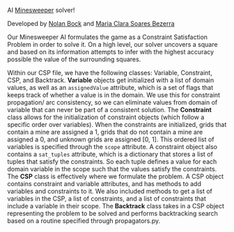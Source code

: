 AI [Minesweeper](https://en.wikipedia.org/wiki/Minesweeper_(video_game)) solver!

Developed by [Nolan Bock](https://www.linkedin.com/in/nbock/) and [Maria Clara Soares Bezerra](https://www.linkedin.com/in/maria-clara-bezerra-09293a137/)

Our Minesweeper AI formulates the game as a Constraint Satisfaction Problem in order to solve it. On a high level, our
solver uncovers a square and based on its information attempts to infer with the highest accuracy possible the value of
the surrounding squares. 


Within our CSP file, we have the following classes: Variable, Constraint, CSP, and Backtrack. **Variable** objects get 
initialized with a list of domain values, as well as an `assignedValue` attribute, which is a set of flags that keeps 
track of whether a value is in the domain. We use this for constraint propagation/ arc consistency, so we can eliminate 
values from domain of variable that can never be part of a consistent solution. The **Constraint** class allows for the 
initialization of constraint objects (which follow a specific order over variables). When the constraints are 
initialized, grids that contain a mine are assigned a 1, grids that do not contain a mine are assigned a 0, and unknown 
grids are assigned [0, 1]. This ordered list of variables is specified through the `scope` attribute. A constraint 
object also contains a `sat_tuples` attribute, which is a dictionary that stores a list of tuples that satisfy the 
constraints. So each tuple defines a value for each domain variable in the scope such that the values satisfy the 
constraints. The **CSP** class is effectively where we formulate the problem. A CSP object contains constraint and 
variable attributes, and has methods to add variables and constraints to it. We also included methods to get a list of 
variables in the CSP, a list of constraints, and a list of constraints that include a variable in their scope. 
The **Backtrack** class takes in a CSP object representing the problem to be solved and performs backtracking search 
based on a routine specified through propagators.py.